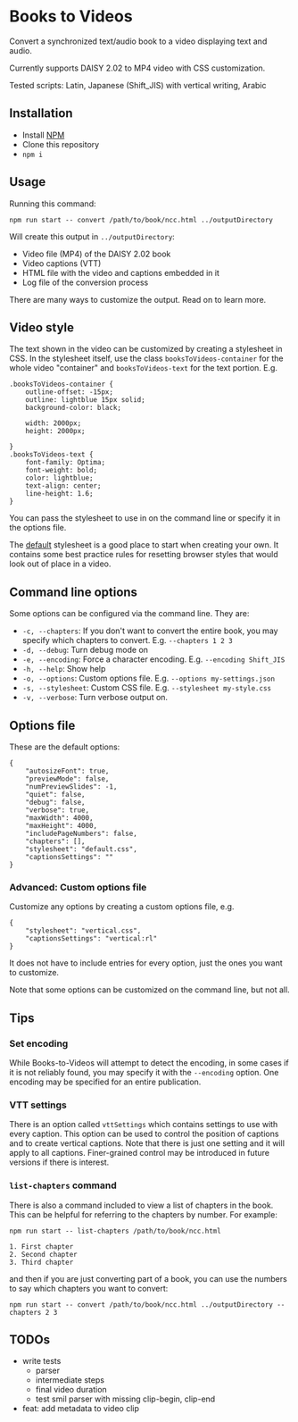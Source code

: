 # Books to Videos

Convert a synchronized text/audio book to a video displaying text and audio.

Currently supports DAISY 2.02 to MP4 video with CSS customization.

Tested scripts: Latin, Japanese (Shift_JIS) with vertical writing, Arabic

## Installation

* Install [NPM](https://www.npmjs.com/get-npm)
* Clone this repository
* `npm i`

## Usage

Running this command:

```
npm run start -- convert /path/to/book/ncc.html ../outputDirectory
```

Will create this output in `../outputDirectory`:

* Video file (MP4) of the DAISY 2.02 book
* Video captions (VTT)
* HTML file with the video and captions embedded in it
* Log file of the conversion process

There are many ways to customize the output. Read on to learn more.

## Video style

The text shown in the video can be customized by creating a stylesheet in CSS. In the stylesheet itself, use the class `booksToVideos-container` for the whole video "container" and `booksToVideos-text` for the text portion. E.g.

```
.booksToVideos-container {    
    outline-offset: -15px;
    outline: lightblue 15px solid;
    background-color: black;

    width: 2000px;
    height: 2000px;
    
}
.booksToVideos-text {
    font-family: Optima;
    font-weight: bold;
    color: lightblue;
    text-align: center;
    line-height: 1.6;
}

```

You can pass the stylesheet to use in on the command line or specify it in the options file.

The [default](TODO) stylesheet is a good place to start when creating your own. It contains some best practice rules for resetting browser styles that would look out of place in a video.


## Command line options

Some options can be configured via the command line. They are:

* `-c, --chapters`: If you don't want to convert the entire book, you may specify which chapters to convert. E.g. `--chapters 1 2 3`
* `-d, --debug`: Turn debug mode on
* `-e, --encoding`: Force a character encoding. E.g. `--encoding Shift_JIS`
* `-h, --help`: Show help
* `-o, --options`: Custom options file. E.g. `--options my-settings.json`
* `-s, --stylesheet`: Custom CSS file. E.g. `--stylesheet my-style.css`
* `-v, --verbose`: Turn verbose output on.

## Options file

These are the default options:

```
{
    "autosizeFont": true,
    "previewMode": false,
    "numPreviewSlides": -1,
    "quiet": false,
    "debug": false,
    "verbose": true,
    "maxWidth": 4000,
    "maxHeight": 4000,
    "includePageNumbers": false,
    "chapters": [],
    "stylesheet": "default.css",
    "captionsSettings": ""
}
```

### Advanced: Custom options file

Customize any options by creating a custom options file, e.g. 

```
{
    "stylesheet": "vertical.css",
    "captionsSettings": "vertical:rl"
}
```

It does not have to include entries for every option, just the ones you want to customize.

Note that some options can be customized on the command line, but not all.

## Tips

### Set encoding

While Books-to-Videos will attempt to detect the encoding, in some cases if it is not reliably found, you may specify it with the `--encoding` option. One encoding may be specified for an entire publication.

### VTT settings

There is an option called `vttSettings` which contains settings to use with every caption. This option can be used to control the position of captions and to create vertical captions. Note that there is just one setting and it will apply to all captions. Finer-grained control may be introduced in future versions if there is interest. 

### `list-chapters` command

There is also a command included to view a list of chapters in the book. This can be helpful for referring to the chapters by number. For example:

```
npm run start -- list-chapters /path/to/book/ncc.html

1. First chapter
2. Second chapter
3. Third chapter

```

and then if you are just converting part of a book, you can use the numbers to say which chapters you want to convert:

```
npm run start -- convert /path/to/book/ncc.html ../outputDirectory --chapters 2 3
```

## TODOs

* write tests
    * parser
    * intermediate steps
    * final video duration
    * test smil parser with missing clip-begin, clip-end
* feat: add metadata to video clip